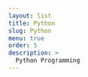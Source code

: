 ```yaml
---
layout: list
title: Python
slug: Python
menu: true
order: 5
description: >
  Python Programming
---
```

